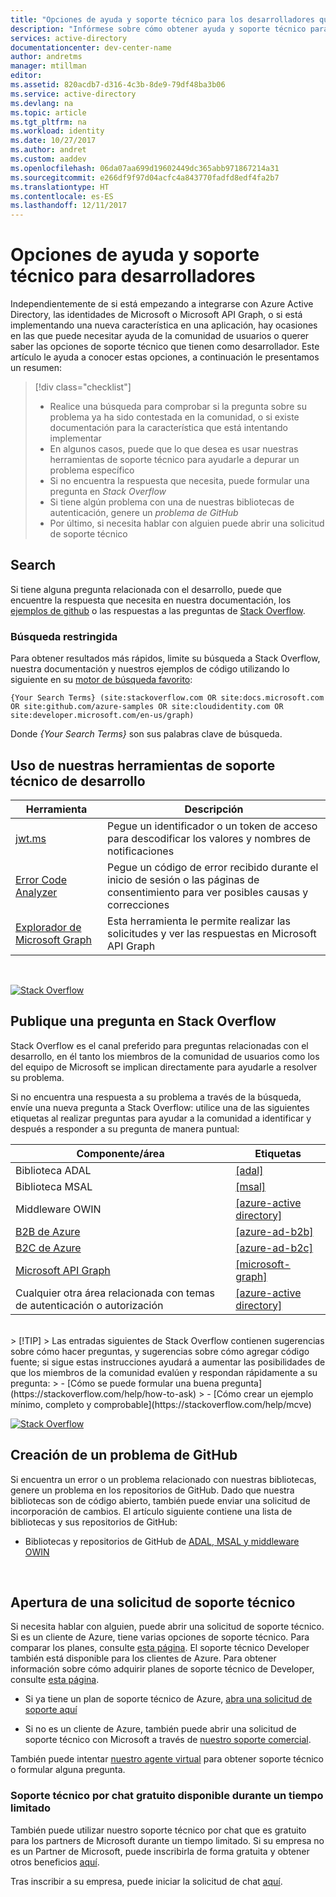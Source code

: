 ```yaml
---
title: "Opciones de ayuda y soporte técnico para los desarrolladores que trabajan con identidades de Azure | Microsoft Docs"
description: "Infórmese sobre cómo obtener ayuda y soporte técnico para preguntas relacionadas con el desarrollo, y para resolver los problemas que pueden surgir al crear aplicaciones que se integran con las identidades de Microsoft Azure (Azure Active Directory y MSA)"
services: active-directory
documentationcenter: dev-center-name
author: andretms
manager: mtillman
editor: 
ms.assetid: 820acdb7-d316-4c3b-8de9-79df48ba3b06
ms.service: active-directory
ms.devlang: na
ms.topic: article
ms.tgt_pltfrm: na
ms.workload: identity
ms.date: 10/27/2017
ms.author: andret
ms.custom: aaddev
ms.openlocfilehash: 06da07aa699d19602449dc365abb971867214a31
ms.sourcegitcommit: e266df9f97d04acfc4a843770fadfd8edf4fa2b7
ms.translationtype: HT
ms.contentlocale: es-ES
ms.lasthandoff: 12/11/2017
---
```

# <a name="support-and-help-options-for-developers"></a>Opciones de ayuda y soporte técnico para desarrolladores 

Independientemente de si está empezando a integrarse con Azure Active Directory, las identidades de Microsoft o Microsoft API Graph, o si está implementando una nueva característica en una aplicación, hay ocasiones en las que puede necesitar ayuda de la comunidad de usuarios o querer saber las opciones de soporte técnico que tienen como desarrollador. Este artículo le ayuda a conocer estas opciones, a continuación le presentamos un resumen:

> [!div class="checklist"]
> * Realice una búsqueda para comprobar si la pregunta sobre su problema ya ha sido contestada en la comunidad, o si existe documentación para la característica que está intentando implementar
> * En algunos casos, puede que lo que desea es usar nuestras herramientas de soporte técnico para ayudarle a depurar un problema específico
> * Si no encuentra la respuesta que necesita, puede formular una pregunta en *Stack Overflow*
> * Si tiene algún problema con una de nuestras bibliotecas de autenticación, genere un *problema de GitHub*
> * Por último, si necesita hablar con alguien puede abrir una solicitud de soporte técnico


## <a name="search"></a>Search

Si tiene alguna pregunta relacionada con el desarrollo, puede que encuentre la respuesta que necesita en nuestra documentación, los [ejemplos de github](https://github.com/azure-samples) o las respuestas a las preguntas de [Stack Overflow](https://www.stackoverflow.com).

### <a name="scoped-search"></a>Búsqueda restringida
Para obtener resultados más rápidos, limite su búsqueda a Stack Overflow, nuestra documentación y nuestros ejemplos de código utilizando lo siguiente en su [motor de búsqueda favorito](https://bing.com):
```
{Your Search Terms} (site:stackoverflow.com OR site:docs.microsoft.com OR site:github.com/azure-samples OR site:cloudidentity.com OR site:developer.microsoft.com/en-us/graph)
```
Donde *{Your Search Terms}* son sus palabras clave de búsqueda.
<br/>

## <a name="use-our-development-support-tools"></a>Uso de nuestras herramientas de soporte técnico de desarrollo

|Herramienta  |Descripción  |
|---------|---------|
|[jwt.ms](https://jwt.ms)| Pegue un identificador o un token de acceso para descodificar los valores y nombres de notificaciones |
|[Error Code Analyzer](https://apps.dev.microsoft.com/portal/tools/errors)| Pegue un código de error recibido durante el inicio de sesión o las páginas de consentimiento para ver posibles causas y correcciones |
|[Explorador de Microsoft Graph](https://developer.microsoft.com/graph/graph-explorer)| Esta herramienta le permite realizar las solicitudes y ver las respuestas en Microsoft API Graph|

<br/>

[![Stack Overflow](media/active-directory-develop-help-support/stackoverflow-logo.png)](https://www.stackoverflow.com)
## <a name="post-a-question-to-stack-overflow"></a>Publique una pregunta en Stack Overflow

Stack Overflow es el canal preferido para preguntas relacionadas con el desarrollo, en él tanto los miembros de la comunidad de usuarios como los del equipo de Microsoft se implican directamente para ayudarle a resolver su problema.

Si no encuentra una respuesta a su problema a través de la búsqueda, envíe una nueva pregunta a Stack Overflow: utilice una de las siguientes etiquetas al realizar preguntas para ayudar a la comunidad a identificar y después a responder a su pregunta de manera puntual:

|Componente/área  |Etiquetas  |
|---------|---------|
|Biblioteca ADAL |[[adal]](http://stackoverflow.com/questions/tagged/adal)|
|Biblioteca MSAL     |[[msal]](http://stackoverflow.com/questions/tagged/msal)|
|Middleware OWIN  |[[azure-active directory]](http://stackoverflow.com/questions/tagged/azure-active-directory)|
|[B2B de Azure](https://docs.microsoft.com/azure/active-directory/active-directory-b2b-what-is-azure-ad-b2b)  |[[azure-ad-b2b]](http://stackoverflow.com/questions/tagged/azure-ad-b2b)|
|[B2C de Azure](https://azure.microsoft.com/services/active-directory-b2c/)  |[[azure-ad-b2c]](http://stackoverflow.com/questions/tagged/azure-ad-b2b)|
|[Microsoft API Graph](https://developer.microsoft.com/graph/) |[[microsoft-graph]](http://stackoverflow.com/questions/tagged/microsoft-graph)
|Cualquier otra área relacionada con temas de autenticación o autorización |[[azure-active directory]](http://stackoverflow.com/questions/tagged/azure-active-directory)
<br/>
> [!TIP]
> Las entradas siguientes de Stack Overflow contienen sugerencias sobre cómo hacer preguntas, y sugerencias sobre cómo agregar código fuente; si sigue estas instrucciones ayudará a aumentar las posibilidades de que los miembros de la comunidad evalúen y respondan rápidamente a su pregunta:  
> - [Cómo se puede formular una buena pregunta](https://stackoverflow.com/help/how-to-ask)
> - [Cómo crear un ejemplo mínimo, completo y comprobable](https://stackoverflow.com/help/mcve)

<br/>


[![Stack Overflow](media/active-directory-develop-help-support/github-logo.png)](https://www.github.com)
## <a name="create-a-github-issue"></a>Creación de un problema de GitHub

 Si encuentra un error o un problema relacionado con nuestras bibliotecas, genere un problema en los repositorios de GitHub. Dado que nuestra bibliotecas son de código abierto, también puede enviar una solicitud de incorporación de cambios. El artículo siguiente contiene una lista de bibliotecas y sus repositorios de GitHub:

- Bibliotecas y repositorios de GitHub de [ADAL, MSAL y middleware OWIN](active-directory-authentication-libraries.md)

<br/>

## <a name="open-a-support-request"></a>Apertura de una solicitud de soporte técnico

Si necesita hablar con alguien, puede abrir una solicitud de soporte técnico. Si es un cliente de Azure, tiene varias opciones de soporte técnico. Para comparar los planes, consulte [esta página](https://azure.microsoft.com/support/plans/). El soporte técnico Developer también está disponible para los clientes de Azure. Para obtener información sobre cómo adquirir planes de soporte técnico de Developer, consulte [esta página](https://azure.microsoft.com/support/plans/developer/).

- Si ya tiene un plan de soporte técnico de Azure, [abra una solicitud de soporte aquí](https://portal.azure.com/#blade/Microsoft_Azure_Support/HelpAndSupportBlade/newsupportrequest)

- Si no es un cliente de Azure, también puede abrir una solicitud de soporte técnico con Microsoft a través de [nuestro soporte comercial](https://support.microsoft.com/en-us/gp/contactus81?Audience=Commercial).

También puede intentar [nuestro agente virtual](https://support.microsoft.com/contactus/?ws=support) para obtener soporte técnico o formular alguna pregunta.

### <a name="free-chat-support-for-a-limited-time"></a>Soporte técnico por chat gratuito disponible durante un tiempo limitado

También puede utilizar nuestro soporte técnico por chat que es gratuito para los partners de Microsoft durante un tiempo limitado. Si su empresa no es un Partner de Microsoft, puede inscribirla de forma gratuita y obtener otros beneficios [aquí](https://partners.microsoft.com/PartnerProgram/simplifiedenrollment.aspx).

Tras inscribir a su empresa, puede iniciar la solicitud de chat [aquí](https://aka.ms/devchat).